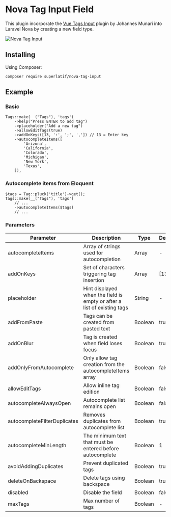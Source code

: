 # Nova Tag Input Field

This plugin incorporate the [Vue Tags Input](https://github.com/JohMun/vue-tags-input) plugin by Johannes Munari into Laravel Nova by creating a new field type.

![Nova Tag Input](https://superlatif.io/packages/nova-tag-input/tags-input-nova.gif?1)

## Installing

Using Composer:
```
composer require superlatif/nova-tag-input
```

## Example

### Basic
```
Tags::make(__("Tags"), 'tags')
    ->help("Press ENTER to add tag")
    ->placeholder("Add a new tag")
    ->allowEditTags(true)
    ->addOnKeys([13, ':', ';', ',']) // 13 = Enter key
    ->autocompleteItems([
        'Arizona',
        'California',
        'Colorado',
        'Michigan',
        'New York',
        'Texas',
    ]),
```

### Autocomplete items from Eloquent
```
$tags = Tag::pluck('title')->get();
Tags::make(__("Tags"), 'tags')
    // ...
    ->autocompleteItems($tags)
    // ...
```

### Parameters
| Parameter                    | Description                                                             | Type    | Default    |
| ---------------------------- | ----------------------------------------------------------------------- | ------- | ---------- |
| autocompleteItems            | Array of strings used for autocompletion                                | Array   | -          |
| addOnKeys                    | Set of characters triggering tag insertion                              | Array   | [13]       |
| placeholder                  | Hint displayed when the field is empty or after a list of existing tags | String  | -          |
| addFromPaste                 | Tags can be created from pasted text                                    | Boolean | true       |
| addOnBlur                    | Tag is created when field loses focus                                   | Boolean | true       |
| addOnlyFromAutocomplete      | Only allow tag creation from the autocompleteItems array                | Boolean | false      |
| allowEditTags                | Allow inline tag edition                                                | Boolean | false      |
| autocompleteAlwaysOpen       | Autocomplete list remains open                                          | Boolean | false      |
| autocompleteFilterDuplicates | Removes duplicates from autocomplete list                               | Boolean | true       |
| autocompleteMinLength        | The minimum text that must be entered before autocomplete               | Boolean | 1          |
| avoidAddingDuplicates        | Prevent duplicated tags                                                 | Boolean | true       |
| deleteOnBackspace            | Delete tags using backspace                                             | Boolean | true       |
| disabled                     | Disable the field                                                       | Boolean | false      |
| maxTags                      | Max number of tags                                                      | Boolean | -          |
